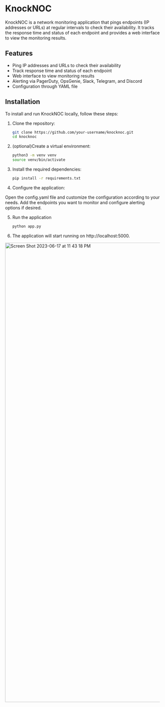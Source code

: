 # KnockNOC

KnockNOC is a network monitoring application that pings endpoints (IP addresses or URLs) at regular intervals to check their availability. It tracks the response time and status of each endpoint and provides a web interface to view the monitoring results.

## Features

- Ping IP addresses and URLs to check their availability
- Track response time and status of each endpoint
- Web interface to view monitoring results
- Alerting via PagerDuty, OpsGenie, Slack, Telegram, and Discord
- Configuration through YAML file

## Installation

To install and run KnockNOC locally, follow these steps:

1. Clone the repository:

   ```bash
   git clone https://github.com/your-username/knocknoc.git
   cd knocknoc

2. (optional)Create a virtual environment:

    ```bash
    python3 -m venv venv
    source venv/bin/activate

3. Install the required dependencies:

    ```bash
    pip install -r requirements.txt

4. Configure the application:

Open the config.yaml file and customize the configuration according to your needs. Add the endpoints you want to monitor and configure alerting options if desired.

5. Run the application

    ```bash
    python app.py


6. The application will start running on http://localhost:5000.






<img width="1491" alt="Screen Shot 2023-06-17 at 11 43 18 PM" src="https://github.com/N-Erickson/knockNOC/assets/16261609/5c098ad7-17e9-459c-b5c8-9502695f4263">
